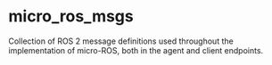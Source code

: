 # micro_ros_msgs
Collection of ROS 2 message definitions used throughout the implementation of micro-ROS, both in the agent and client endpoints.
